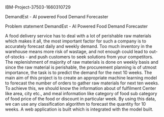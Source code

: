 IBM-Project-37503-1660310729

DemandEst - AI powered Food Demand Forecaster

Problem statement DemandEst - AI Powered Food Demand Forecaster

A food delivery service has to deal with a lot of perishable raw materials which makes it all, the most important factor for such a company is to accurately forecast daily and weekly demand. Too much inventory in the warehouse means more risk of wastage, and not enough could lead to out-of-stocks - and push customers to seek solutions from your competitors. The replenishment of majority of raw materials is done on weekly basis and since the raw material is perishable, the procurement planning is of utmost importance, the task is to predict the demand for the next 10 weeks. The main aim of this project is to create an appropriate machine learning model to forecast the number of orders to gather raw materials for next ten weeks. To achieve this, we should know the information about of fulfilment Center like area, city etc., and meal information like category of food sub category of food price of the food or discount in particular week. By using this data, we can use any classification algorithm to forecast the quantity for 10 weeks. A web application is built which is integrated with the model built.
